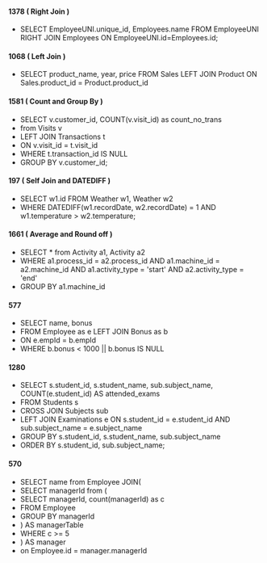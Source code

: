 #### 1378 ( Right Join )
  - SELECT EmployeeUNI.unique_id, Employees.name FROM EmployeeUNI RIGHT JOIN Employees ON EmployeeUNI.id=Employees.id;

#### 1068 ( Left Join )
  - SELECT product_name, year, price FROM Sales LEFT JOIN Product ON Sales.product_id = Product.product_id

#### 1581 ( Count and Group By )
  - SELECT v.customer_id, COUNT(v.visit_id) as count_no_trans
  - from Visits v
  - LEFT JOIN Transactions t
  - ON v.visit_id = t.visit_id
  - WHERE t.transaction_id IS NULL
  - GROUP BY v.customer_id;

#### 197 ( Self Join and DATEDIFF )
  - SELECT w1.id FROM Weather w1, Weather w2
  - WHERE DATEDIFF(w1.recordDate, w2.recordDate) = 1 AND w1.temperature > w2.temperature;

#### 1661 ( Average and Round off )
  - SELECT *  from Activity a1, Activity a2
  - WHERE a1.process_id = a2.process_id AND a1.machine_id = a2.machine_id AND a1.activity_type = 'start' AND a2.activity_type = 'end'
  - GROUP BY a1.machine_id

#### 577
  - SELECT name, bonus 
  - FROM Employee as e LEFT JOIN Bonus as b 
  - ON e.empId = b.empId
  - WHERE b.bonus < 1000 || b.bonus IS NULL

#### 1280
- SELECT s.student_id, s.student_name, sub.subject_name, COUNT(e.student_id) AS attended_exams
- FROM Students s
- CROSS JOIN Subjects sub
- LEFT JOIN Examinations e ON s.student_id = e.student_id AND sub.subject_name = e.subject_name
- GROUP BY s.student_id, s.student_name, sub.subject_name
- ORDER BY s.student_id, sub.subject_name;

#### 570

- SELECT name from Employee JOIN(
-  SELECT managerId from (
-    SELECT managerId, count(managerId) as c
-   FROM Employee 
-   GROUP BY managerId 
- ) AS managerTable
- WHERE c >= 5
- ) AS manager 
- on Employee.id = manager.managerId
